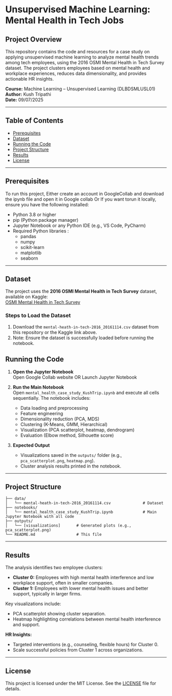 # Unsupervised Machine Learning: Mental Health in Tech Jobs

## Project Overview
This repository contains the code and resources for a case study on applying unsupervised machine learning to analyze mental health trends among tech employees, using the 2016 OSMI Mental Health in Tech Survey dataset. The project clusters employees based on mental health and workplace experiences, reduces data dimensionality, and provides actionable HR insights.

**Course:** Machine Learning – Unsupervised Learning (DLBDSMLUSL01)  
**Author:** Kush Tripathi  
**Date:** 09/07/2025

---

## Table of Contents
- [Prerequisites](#prerequisites)
- [Dataset](#dataset)
- [Running the Code](#running-the-code)
- [Project Structure](#project-structure)
- [Results](#results)
- [License](#license)

---

## Prerequisites
To run this project, 
Either create an account in GoogleCollab and download the ipynb file and open it in Google collab
Or
If you want torun it locally, ensure you have the following installed:
- Python 3.8 or higher
- pip (Python package manager)
- Jupyter Notebook or any Python IDE (e.g., VS Code, PyCharm)
- Required Python libraries :
  - pandas
  - numpy
  - scikit-learn
  - matplotlib
  - seaborn

---

## Dataset
The project uses the **2016 OSMI Mental Health in Tech Survey** dataset, available on Kaggle:  
[OSMI Mental Health in Tech Survey](https://www.kaggle.com/osmi/mental-health-in-tech-survey)

### Steps to Load the Dataset
1. Download the `mental-heath-in-tech-2016_20161114.csv` dataset from this repository or the Kaggle link above.
2. Note: Ensure the dataset is successfully loaded before running the notebook.


## Running the Code
1. **Open the Jupyter Notebook**  
   Open Google Collab website OR Launch Jupyter Notebook 

2. **Run the Main Notebook**  
   Open `mental_health_case_study_KushTrip.ipynb` and execute all cells sequentially. The notebook includes:
   - Data loading and preprocessing
   - Feature engineering
   - Dimensionality reduction (PCA, MDS)
   - Clustering (K-Means, GMM, Hierarchical)
   - Visualization (PCA scatterplot, heatmap, dendrogram)
   - Evaluation (Elbow method, Silhouette score)

3. **Expected Output**  
   - Visualizations saved in the `outputs/` folder (e.g., `pca_scatterplot.png`, `heatmap.png`).
   - Cluster analysis results printed in the notebook.
---

## Project Structure
```
├── data/
│   └── mental-heath-in-tech-2016_20161114.csv              # Dataset 
├── notebooks/
│   └── mental_health_case_study_KushTrip.ipynb             # Main Jupyter Notebook with all code
├── outputs/
│   └── [visualizations]       # Generated plots (e.g., pca_scatterplot.png)
└── README.md                  # This file
```

---

## Results
The analysis identifies two employee clusters:
- **Cluster 0:** Employees with high mental health interference and low workplace support, often in smaller companies.
- **Cluster 1:** Employees with lower mental health issues and better support, typically in larger firms.

Key visualizations include:
- PCA scatterplot showing cluster separation.
- Heatmap highlighting correlations between mental health interference and support.

**HR Insights:**
- Targeted interventions (e.g., counseling, flexible hours) for Cluster 0.
- Scale successful policies from Cluster 1 across organizations.

---

## License
This project is licensed under the MIT License. See the [LICENSE](LICENSE) file for details.
